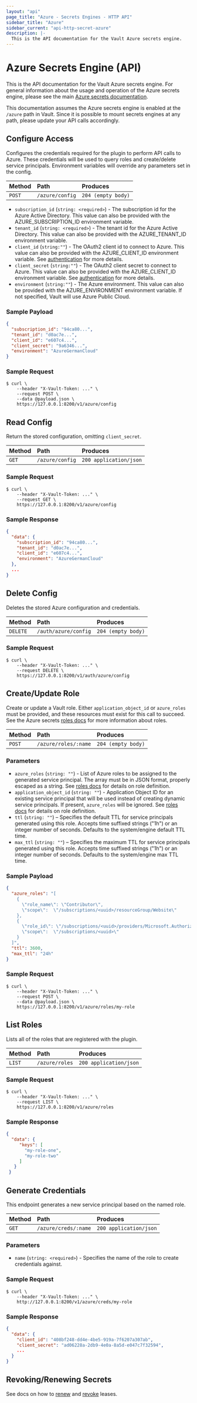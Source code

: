 ```yaml
---
layout: "api"
page_title: "Azure - Secrets Engines - HTTP API"
sidebar_title: "Azure"
sidebar_current: "api-http-secret-azure"
description: |-
  This is the API documentation for the Vault Azure secrets engine.
---
```


# Azure Secrets Engine (API)

This is the API documentation for the Vault Azure
secrets engine. For general information about the usage and operation of
the Azure secrets engine, please see the main [Azure secrets documentation][docs].

This documentation assumes the Azure secrets engine is enabled at the `/azure` path
in Vault. Since it is possible to mount secrets engines at any path, please
update your API calls accordingly.

## Configure Access

Configures the credentials required for the plugin to perform API calls
to Azure. These credentials will be used to query roles and create/delete
service principals. Environment variables will override any parameters set in the config.

| Method   | Path                     | Produces                  |
| :------- | :------------------------| :------------------------ |
| `POST`   | `/azure/config`            | `204 (empty body)`        |

- `subscription_id` (`string: <required>`) - The subscription id for the Azure Active Directory.
  This value can also be provided with the AZURE_SUBSCRIPTION_ID environment variable.
- `tenant_id` (`string: <required>`) - The tenant id for the Azure Active Directory.
  This value can also be provided with the AZURE_TENANT_ID environment variable.
- `client_id` (`string:""`) - The OAuth2 client id to connect to Azure. This value can also be provided
  with the AZURE_CLIENT_ID environment variable. See [authentication](#Authentication) for more details.
- `client_secret` (`string:""`) - The OAuth2 client secret to connect to Azure. This value can also be
  provided with the AZURE_CLIENT_ID environment variable. See [authentication](#Authentication) for more details.
- `environment` (`string:""`) - The Azure environment. This value can also be provided with the AZURE_ENVIRONMENT
  environment variable. If not specified, Vault will use Azure Public Cloud.

### Sample Payload

```json
{
  "subscription_id": "94ca80...",
  "tenant_id": "d0ac7e...",
  "client_id": "e607c4...",
  "client_secret": "9a6346...",
  "environment": "AzureGermanCloud"
}
```

### Sample Request

```
$ curl \
    --header "X-Vault-Token: ..." \
    --request POST \
    --data @payload.json \
    https://127.0.0.1:8200/v1/azure/config
```

## Read Config

Return the stored configuration, omitting `client_secret`.

| Method   | Path                     | Produces                  |
| :------- | :------------------------| :------------------------ |
| `GET`    | `/azure/config`            | `200 application/json`    |


### Sample Request

```
$ curl \
    --header "X-Vault-Token: ..." \
    --request GET \
    https://127.0.0.1:8200/v1/azure/config
```

### Sample Response

```json
{
  "data": {
    "subscription_id": "94ca80...",
    "tenant_id": "d0ac7e...",
    "client_id": "e607c4...",
    "environment": "AzureGermanCloud"
  },
  ...
}
```

## Delete Config

Deletes the stored Azure configuration and credentials.

| Method   | Path                         | Produces               |
| :------- | :--------------------------- | :--------------------- |
| `DELETE` | `/auth/azure/config`         | `204 (empty body)`     |

### Sample Request

```
$ curl \
    --header "X-Vault-Token: ..." \
    --request DELETE \
    https://127.0.0.1:8200/v1/auth/azure/config
```


## Create/Update Role

Create or update a Vault role. Either `application_object_id` or
`azure_roles` must be provided, and these resources must exist for this
call to succeed. See the Azure secrets [roles docs][roles] for more
information about roles.

| Method   | Path                     | Produces                  |
| :------- | :------------------------| :------------------------ |
| `POST`   | `/azure/roles/:name`     | `204 (empty body)`        |


### Parameters

- `azure_roles` (`string: ""`) - List of Azure roles to be assigned to the generated service
   principal. The array must be in JSON format, properly escaped as a string. See [roles docs][roles]
   for details on role definition.
- `application_object_id` (`string: ""`) - Application Object ID for an existing service principal that will
   be used instead of creating dynamic service principals. If present, `azure_roles` will be ignored. See
   [roles docs][roles] for details on role definition.
- `ttl` (`string: ""`) – Specifies the default TTL for service principals generated using this role.
   Accepts time suffixed strings ("1h") or an integer number of seconds. Defaults to the system/engine default TTL time.
- `max_ttl` (`string: ""`) – Specifies the maximum TTL for service principals generated using this role. Accepts time
   suffixed strings ("1h") or an integer number of seconds. Defaults to the system/engine max TTL time.

### Sample Payload

```json
{
  "azure_roles": "[
    {
      \"role_name\": \"Contributor\",
      \"scope\":  \"/subscriptions/<uuid>/resourceGroup/Website\"
    },
    {
      \"role_id\": \"/subscriptions/<uuid>/providers/Microsoft.Authorization/roleDefinitions/<uuid>\",
      \"scope\":  \"/subscriptions/<uuid>\"
    }
  ]",
  "ttl": 3600,
  "max_ttl": "24h"
}
```

### Sample Request

```
$ curl \
    --header "X-Vault-Token: ..." \
    --request POST \
    --data @payload.json \
    https://127.0.0.1:8200/v1/azure/roles/my-role
```


## List Roles

Lists all of the roles that are registered with the plugin.

| Method   | Path                     | Produces                  |
| :------- | :------------------------| :------------------------ |
| `LIST`   | `/azure/roles`           | `200 application/json`    |


### Sample Request

```
$ curl \
    --header "X-Vault-Token: ..." \
    --request LIST \
    https://127.0.0.1:8200/v1/azure/roles
```

### Sample Response

```json
{
  "data": {
     "keys": [
       "my-role-one",
       "my-role-two"
     ]
   }
 }
```

## Generate Credentials

This endpoint generates a new service principal based on the named role.

| Method   | Path                     | Produces                  |
| :------- | :------------------------| :------------------------ |
| `GET`    | `/azure/creds/:name`     | `200 application/json`    |

### Parameters

- `name` (`string: <required>`) - Specifies the name of the role to create credentials against.

### Sample Request

```
$ curl \
    --header "X-Vault-Token: ..." \
    http://127.0.0.1:8200/v1/azure/creds/my-role
```

### Sample Response

```json
{
  "data": {
    "client_id": "408bf248-dd4e-4be5-919a-7f6207a307ab",
    "client_secret": "ad06228a-2db9-4e0a-8a5d-e047c7f32594",
    ...
  }
}
```

## Revoking/Renewing Secrets

See docs on how to [renew](/api/system/leases.html#renew-lease) and [revoke](/api/system/leases.html#revoke-lease) leases.


[docs]: /docs/secrets/azure/index.html
[roles]: /docs/secrets/azure/index.html#roles
